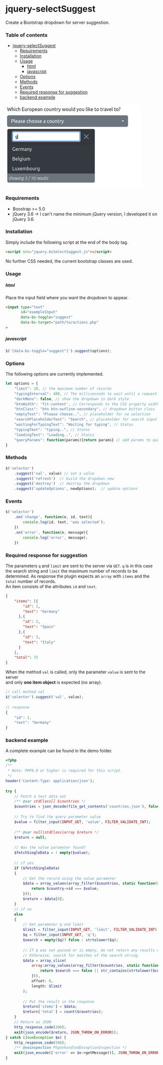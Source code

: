 # jquery-selectSuggest

Create a Bootstrap dropdown for server suggestion.

### Table of contents
- [jquery-selectSuggest](#jquery-selectsuggest)
    + [Requirements](#requirements)
    + [Installation](#installation)
    + [Usage](#usage)
        * [html](#html)
        * [javascript](#javascript)
    + [Options](#options)
    + [Methods](#methods)
    + [Events](#events)
    + [Required response for suggestion](#required-response-for-suggestion)
    + [backend example](#backend-example)

![demo picture](./demo/selectSuggest-Demo.png)

### Requirements
- Boostrap >= 5.0
- jQuery 3.6 -> I can't name the minimum jQuery version, I developed it on jQuery 3.6.
### Installation
Simply include the following script at the end of the body tag.
```html
<script src="jquery.bsSelectSuggest.js"></script>
```
No further CSS needed, the current bootstrap classes are used.

### Usage
##### html
Place the input field where you want the dropdown to appear.
```html
<input type="text"
       id="exampleInput"
       data-bs-toggle="suggest"
       data-bs-target="path/to/actions.php"
>
```
##### javascript
```js
$('[data-bs-toggle="suggest"]').suggest(options);
```
### Options

The following options are currently implemented.
```js
let options = {
    "limit": 10, // the maximum number of records
    "typingInterval": 400, // The milliseconds to wait until a request starts
    "darkMenu": false, // show the dropdown in dark style
    "btnWidth": 'fit-content', // Corresponds to the CSS property width
    "btnClass": "btn btn-outline-secondary", // dropdown button class
    "emptyText": "Please choose..", // placeholder for no selection
    "searchPlaceholderText": "Search", // placeholder for search input
    "waitingForTypingText": "Waiting for typing", // Status
    "typingText": "typing..", // Status
    "loadingText": "Loading..", // Status
    "queryParams": function(params){return params} // add params to query
}
```
### Methods
```js
$('selector')
    .suggest('val', value) // set a value
    .suggest('refresh')  // build the dropdown new
    .suggest('destroy')  // destroy the dropdown
    .suggest('updateOptions', newOptions);  // update options
```
### Events
```js
$('selector')
    .on('change', function(e, id, text){
        console.log(id, text, 'was selected');
    })
    .on('error', function(e, message){
        console.log('error', message);
    })
```
### Required response for suggestion
The parameters `q` and `limit` are sent to the server via `GET`.
`q` is in this case the search string and `limit` the maximum number of records to be determined.
As response the plugin expects an `array` with `items` and the `total` number of records.  
An item consists of the attributes `id` and `text`.
```json
{
    "items": [{
        "id": 1,
        "text": "Germany"
      },{
        "id": 2,
        "text": "Spain"
      },{
        "id": 3,
        "text": "Italy"
      }
    ],
    "total": 75
}
```
When the method `val` is called, only the parameter `value` is sent to the server   
and only **one item object** is expected (no array).
```js
// call method val
$('selector').suggest('val', value);

// response
{
    "id": 1,
    "text": "Germany"
}
```

### backend example
A complete example can be found in the demo folder.
```php
<?php
/**
 * Note: PHP8.0 or higher is required for this script.
 */
header('Content-Type: application/json');

try {
    // Fetch a test data set
    /** @var stdClass[] $countries */
    $countries = json_decode(file_get_contents('countries.json'), false, 512, JSON_THROW_ON_ERROR);

    // Try to find the query parameter value
    $value = filter_input(INPUT_GET, 'value', FILTER_VALIDATE_INT);

    /** @var null|stdClass|array $return */
    $return = null;

    // Was the value parameter found?
    $fetchSingleData = ! empty($value);

    // if yes
    if ($fetchSingleData)
    {
        // Get the record using the value parameter
        $data = array_values(array_filter($countries, static function($country) use ($value){
            return $country->id === $value;
        }));
        $return = $data[0];
    }
    // if no
    else
    {
        // Get parameter q and limit
        $limit = filter_input(INPUT_GET, 'limit', FILTER_VALIDATE_INT);
        $q = filter_input(INPUT_GET, 'q');
        $search = empty($q)? false : strtolower($q);

        // If q was not passed or is empty, do not return any results either.
        // Otherwise, search for matches of the search string.
        $data = array_slice(
            array:array_values(array_filter($countries, static function($country) use ($search){
                return $search === false || str_contains(strtolower($country->text), $search);
            })),
            offset: 0,
            length: $limit
        );

        // Put the result in the response
        $return['items'] = $data;
        $return['total'] = count($countries);
    }
    // Return as JSON
    http_response_code(200);
    exit(json_encode($return, JSON_THROW_ON_ERROR));
} catch (JsonException $e) {
    http_response_code(500);
    /** @noinspection PhpUnhandledExceptionInspection */
    exit(json_encode(['error' => $e->getMessage()], JSON_THROW_ON_ERROR));
}


```